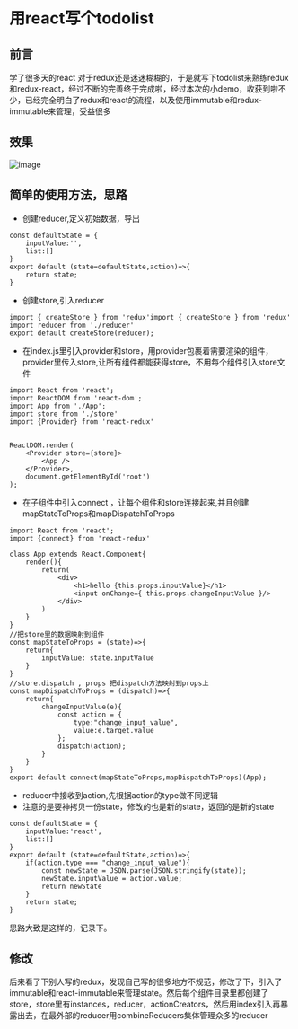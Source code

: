 # 用react写个todolist

## 前言 

学了很多天的react 对于redux还是迷迷糊糊的，于是就写下todolist来熟练redux和redux-react，经过不断的完善终于完成啦，经过本次的小demo，收获到啦不少，已经完全明白了redux和react的流程，以及使用immutable和redux-immutable来管理，受益很多

## 效果


![image](https://songjintao.cn/wp-content/uploads/2020/05/QQ20200517-154419.png)

## 简单的使用方法，思路

* 创建reducer,定义初始数据，导出

```
const defaultState = {
    inputValue:'',
    list:[]
}
export default (state=defaultState,action)=>{
    return state;
}
```
* 创建store,引入reducer

```
import { createStore } from 'redux'import { createStore } from 'redux'
import reducer from './reducer'
export default createStore(reducer);
```
* 在index.js里引入provider和store，用provider包裹着需要渲染的组件，provider里传入store,让所有组件都能获得store，不用每个组件引入store文件
```
import React from 'react';
import ReactDOM from 'react-dom';
import App from './App';
import store from './store'
import {Provider} from 'react-redux'


ReactDOM.render(
    <Provider store={store}>
        <App />
    </Provider>,
    document.getElementById('root')
);
```

* 在子组件中引入connect ，让每个组件和store连接起来,并且创建mapStateToProps和mapDispatchToProps

```
import React from 'react';
import {connect} from 'react-redux'

class App extends React.Component{
    render(){
		return(
		    <div>
				<h1>hello {this.props.inputValue}</h1>
				<input onChange={ this.props.changeInputValue }/>
		    </div>
		)
	}
}
//把store里的数据映射到组件
const mapStateToProps = (state)=>{
	return{
		inputValue: state.inputValue
	}
}
//store.dispatch , props 把dispatch方法映射到props上
const mapDispatchToProps = (dispatch)=>{
	return{
		changeInputValue(e){
			const action = {
				type:"change_input_value",
				value:e.target.value
			};
			dispatch(action);
		}
	}
}
export default connect(mapStateToProps,mapDispatchToProps)(App);
```

* reducer中接收到action,先根据action的type做不同逻辑
* 注意的是要神拷贝一份state，修改的也是新的state，返回的是新的state

```
const defaultState = {
    inputValue:'react',
    list:[]
}
export default (state=defaultState,action)=>{
    if(action.type === "change_input_value"){
        const newState = JSON.parse(JSON.stringify(state));
        newState.inputValue = action.value;
        return newState
    }
    return state;
}
```

思路大致是这样的，记录下。

## 修改

后来看了下别人写的redux，发现自己写的很多地方不规范，修改了下，引入了immutable和react-immutable来管理state。然后每个组件目录里都创建了store，store里有instances，reducer，actionCreators，然后用index引入再暴露出去，在最外部的reducer用combineReducers集体管理众多的reducer
